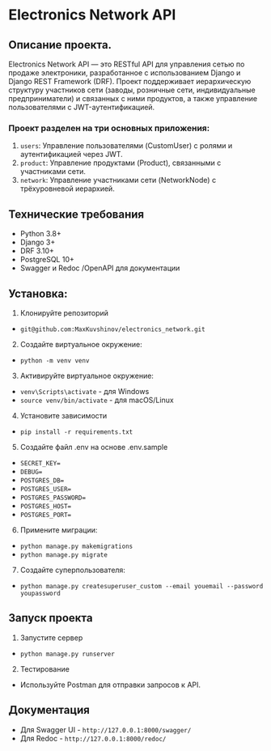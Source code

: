 # Electronics Network API

## Описание проекта.

Electronics Network API — это RESTful API для управления сетью по продаже электроники, разработанное с использованием Django и Django REST Framework (DRF). 
Проект поддерживает иерархическую структуру участников сети (заводы, розничные сети, индивидуальные предприниматели) и связанных с ними продуктов, а также управление пользователями с JWT-аутентификацией.

### Проект разделен на три основных приложения:
1. `users`: Управление пользователями (CustomUser) с ролями и аутентификацией через JWT.
2. `product`: Управление продуктами (Product), связанными с участниками сети.
3. `network`: Управление участниками сети (NetworkNode) с трёхуровневой иерархией.

## Технические требования
- Python 3.8+
- Django 3+
- DRF 3.10+
- PostgreSQL 10+
- Swagger и Redoc /OpenAPI для документации

## Установка:
1. Клонируйте репозиторий
- `git@github.com:MaxKuvshinov/electronics_network.git`

2. Создайте виртуальное окружение:
- `python -m venv venv`

3. Активируйте виртуальное окружение:
- `venv\Scripts\activate` - для Windows
- `source venv/bin/activate` - для macOS/Linux

4. Установите зависимости
- `pip install -r requirements.txt`   

5. Создайте файл .env на основе .env.sample
- `SECRET_KEY=`
- `DEBUG=`
- `POSTGRES_DB=`
- `POSTGRES_USER=`
- `POSTGRES_PASSWORD=`
- `POSTGRES_HOST=`
- `POSTGRES_PORT=`

6. Примените миграции:
- `python manage.py makemigrations`
- `python manage.py migrate`

7. Создайте суперпользователя:
- `python manage.py createsuperuser_custom --email youemail --password youpassword`

## Запуск проекта
1. Запустите сервер
- `python manage.py runserver`
2. Тестирование 
- Используйте Postman для отправки запросов к API.

## Документация
- Для Swagger UI - `http://127.0.0.1:8000/swagger/`
- Для Redoc - `http://127.0.0.1:8000/redoc/`

